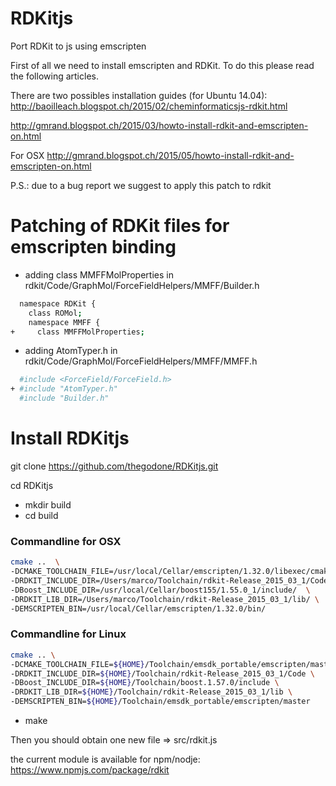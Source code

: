 RDKitjs
=======
Port RDKit to js using emscripten

First of all we need to install emscripten and RDKit. To do this please read the following articles.

There are two possibles installation guides (for Ubuntu 14.04):  
http://baoilleach.blogspot.ch/2015/02/cheminformaticsjs-rdkit.html  

http://gmrand.blogspot.ch/2015/03/howto-install-rdkit-and-emscripten-on.html  

For OSX
http://gmrand.blogspot.ch/2015/05/howto-install-rdkit-and-emscripten-on.html

P.S.: due to a bug report we suggest to apply this patch to rdkit

Patching of RDKit files for emscripten binding
===============================================

* adding class MMFFMolProperties in rdkit/Code/GraphMol/ForceFieldHelpers/MMFF/Builder.h
```bash  
  namespace RDKit {
    class ROMol;
    namespace MMFF {
+     class MMFFMolProperties;
```

* adding AtomTyper.h in rdkit/Code/GraphMol/ForceFieldHelpers/MMFF/MMFF.h
```bash  
  #include <ForceField/ForceField.h>
+ #include "AtomTyper.h"
  #include "Builder.h"
```

  
Install RDKitjs
==================

git clone https://github.com/thegodone/RDKitjs.git

cd RDKitjs

* mkdir build
* cd build

### Commandline for OSX

```bash
cmake ..  \
-DCMAKE_TOOLCHAIN_FILE=/usr/local/Cellar/emscripten/1.32.0/libexec/cmake/Modules/Platform/Emscripten.cmake  \
-DRDKIT_INCLUDE_DIR=/Users/marco/Toolchain/rdkit-Release_2015_03_1/Code/  \
-DBoost_INCLUDE_DIR=/usr/local/Cellar/boost155/1.55.0_1/include/  \
-DRDKIT_LIB_DIR=/Users/marco/Toolchain/rdkit-Release_2015_03_1/lib/ \
-DEMSCRIPTEN_BIN=/usr/local/Cellar/emscripten/1.32.0/bin/
```

### Commandline for Linux

```bash
cmake .. \
-DCMAKE_TOOLCHAIN_FILE=${HOME}/Toolchain/emsdk_portable/emscripten/master/cmake/Modules/Platform/Emscripten.cmake \
-DRDKIT_INCLUDE_DIR=${HOME}/Toolchain/rdkit-Release_2015_03_1/Code \
-DBoost_INCLUDE_DIR=${HOME}/Toolchain/boost.1.57.0/include \
-DRDKIT_LIB_DIR=${HOME}/Toolchain/rdkit-Release_2015_03_1/lib \
-DEMSCRIPTEN_BIN=${HOME}/Toolchain/emsdk_portable/emscripten/master
```

* make

Then you should obtain one new file => src/rdkit.js 

the current module is available for npm/nodje:
https://www.npmjs.com/package/rdkit


